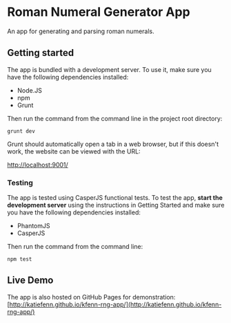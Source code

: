 # Roman Numeral Generator App
An app for generating and parsing roman numerals.

## Getting started
The app is bundled with a development server. To use it, make sure you have the following dependencies installed:

- Node.JS
- npm
- Grunt

Then run the command from the command line in the project root directory:

```
grunt dev
```

Grunt should automatically open a tab in a web browser, but if this doesn't work, the website can be viewed with the URL:

[http://localhost:9001/](http://localhost:9001/)

### Testing
The app is tested using CasperJS functional tests. To test the app, __start the development server__ using the instructions in Getting Started and make sure you have the following dependencies installed:

- PhantomJS
- CasperJS

Then run the command from the command line:

```
npm test
```

## Live Demo
The app is also hosted on GitHub Pages for demonstration:
[http://katiefenn.github.io/kfenn-rng-app/](http://katiefenn.github.io/kfenn-rng-app/)
